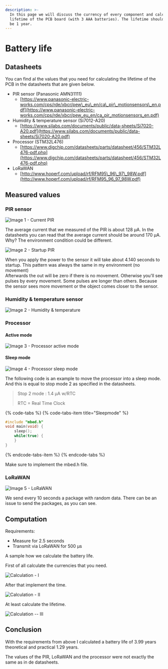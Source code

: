 ```yaml
---
description: >-
  In this page we will discuss the currency of every component and calculate the
  lifetime of the PCB board (with 3 AAA batteries). The lifetime should at least
  be 1 year.
---
```


# Battery life

## Datasheets

You can find al the values that you need for calculating the lifetime of the PCB in the datasheets that are given below.

* PIR sensor \(Panasonic AMN31111\) 
  * [https://www.panasonic-electric-works.com/cps/rde/xbcr/pew\_eu\_en/ca\_pir\_motionsensors\_en.pdf](https://www.panasonic-electric-works.com/cps/rde/xbcr/pew_eu_en/ca_pir_motionsensors_en.pdf)
* Humidity & temperature sensor \(Si7012-A20\) 
  * [https://www.silabs.com/documents/public/data-sheets/Si7020-A20.pdf](https://www.silabs.com/documents/public/data-sheets/Si7020-A20.pdf)
* Processor \(STM32L476\) 
  * [https://www.digchip.com/datasheets/parts/datasheet/456/STM32L476-pdf.php](https://www.digchip.com/datasheets/parts/datasheet/456/STM32L476-pdf.php)
* LoRaWAN 
  * [http://www.hoperf.com/upload/rf/RFM95\_96\_97\_98W.pdf](http://www.hoperf.com/upload/rf/RFM95_96_97_98W.pdf)

## Measured values

### PIR sensor

![Image 1 - Current PIR](../.gitbook/assets/pir_current.bmp)

The average current that we measured of the PIR is about 128 µA. In the datasheets you can read that the average current should be around 170 µA. Why? The environment condition could be different.

![Image 2 - Startup PIR](../.gitbook/assets/pir_data_startup.PNG)

When you apply the power to the sensor it will take about 4.140 seconds to startup. This pattern was always the same in my environment \(no movement\)  
Afterwards the out will be zero if there is no movement. Otherwise you'll see pulses by every movement. Some pulses are longer than others. Because the sensor sees more movement or the object comes closer to the sensor.

### Humidity & temperature sensor

![Image 2 - Humidity &amp; temperature](../.gitbook/assets/temp_current.jpg)

### Processor

#### Active mode

![Image 3 - Processor active mode](../.gitbook/assets/activemode_current_processor.jpg)

#### Sleep mode

![Image 4 - Processor sleep mode](../.gitbook/assets/sleepmode_current_processor.jpg)

The following code is an example to move the processor into a sleep mode. And this is equal to stop mode 2 as specified in the datasheets.

> Stop 2  mode : 1.4 µA w/RTC
>
> RTC = Real Time Clock



{% code-tabs %}
{% code-tabs-item title="Sleepmode" %}
```cpp
#include "mbed.h"
void main(void) {
    sleep();
    while(true) {
    }
}
```
{% endcode-tabs-item %}
{% endcode-tabs %}

Make sure to implement the mbed.h file.

### LoRaWAN

![Image 5 - LoRaWAN](../.gitbook/assets/lorawan_current.jpg)

We send every 10 seconds a package with random data. There can be an issue to send the packages, as you can see.

## Computation

Requirements:

* Measure for 2.5 seconds
* Transmit via LoRaWAN for 500 µs

A sample how we calculate the battery life.

First of all calculate the currencies that you need.

![Calculation - I](../.gitbook/assets/deeli.PNG)

After that implement the time.

![Calculation - II](../.gitbook/assets/deelii.PNG)

At least calculate the lifetime.

![Calculation -- III](../.gitbook/assets/deeliii.PNG)

## Conclusion

With the requirements from above I calculated a battery life of 3.99 years theoretical and practical 1.29 years.

The values of the PIR, LoRaWAN and the processor were not exactly the same as in de datasheets.

